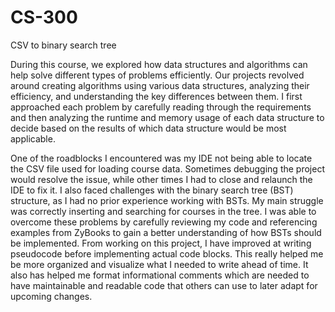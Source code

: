 # CS-300
CSV to binary search tree

During this course, we explored how data structures and algorithms can help solve different types of problems efficiently. Our projects revolved around creating algorithms using various data structures, analyzing their efficiency, and understanding the key differences between them. I first approached each problem by carefully reading through the requirements and then analyzing the runtime and memory usage of each data structure to decide based on the results of which data structure would be most applicable. 

One of the roadblocks I encountered was my IDE not being able to locate the CSV file used for loading course data. Sometimes debugging the project would resolve the issue, while other times I had to close and relaunch the IDE to fix it. I also faced challenges with the binary search tree (BST) structure, as I had no prior experience working with BSTs. My main struggle was correctly inserting and searching for courses in the tree. I was able to overcome these problems by carefully reviewing my code and referencing examples from ZyBooks to gain a better understanding of how BSTs should be implemented. From working on this project, I have improved at writing pseudocode before implementing actual code blocks. This really helped me be more organized and visualize what I needed to write ahead of time. It also has helped me format informational comments which are needed to have maintainable and readable code that others can use to later adapt for upcoming changes. 
